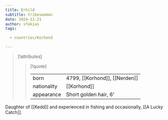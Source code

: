 ```yaml
---
title: Erhild
subtitle: tribeswoman
date: 2024-11-21
author: sfakias
tags:

  - countries/Korhond

---
```

> [!attributes]
> 
> > [!quote]
> >
> > | | |
> > | --- | --- |
> > | born | 4799, [[Korhond]], [[Nerden]] |
> > | nationality | [[Korhond]] |
> > | appearance | Short golden hair, 6' |

Daughter of [[Kedd]] and experienced in fishing and occasionally, [[A Lucky Catch]].